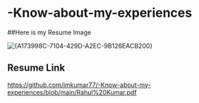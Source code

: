 # -Know-about-my-experiences

##Here is my Resume Image

![{A173998C-7104-429D-A2EC-9B126EACB200}](https://github.com/user-attachments/assets/5cedc070-bee6-4a30-9d1b-da28ba36eb66)

## Resume Link

https://github.com/imkumar77/-Know-about-my-experiences/blob/main/Rahul%20Kumar.pdf
